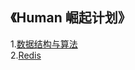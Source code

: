 
## 《Human 崛起计划》

1.[数据结构与算法](human-algorithmic-and-datastructure/README.MD)  
2.[Redis](human-redis/Redis基础/Redis.md)
